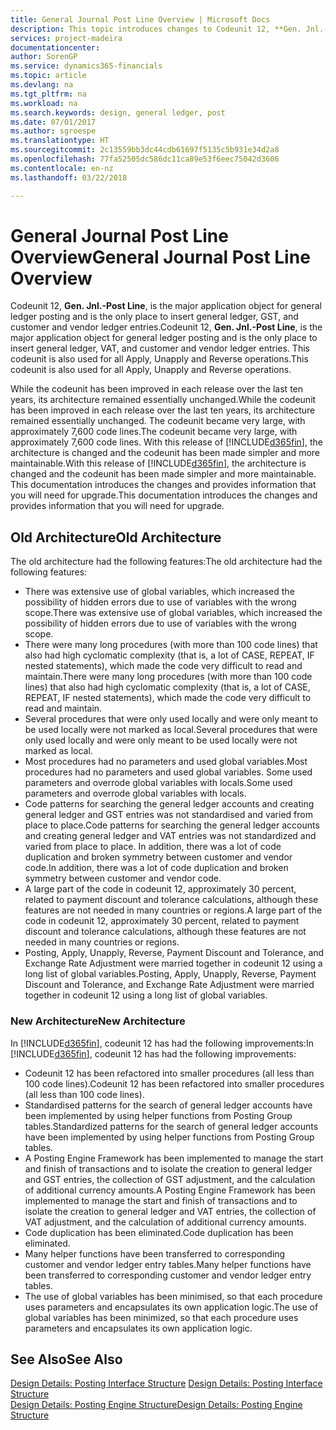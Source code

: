 ```yaml
---
title: General Journal Post Line Overview | Microsoft Docs
description: This topic introduces changes to Codeunit 12, **Gen. Jnl.-Post Line**, which is the major application object for general ledger posting and is the only place to insert general ledger, GST, and customer and vendor ledger entries.
services: project-madeira
documentationcenter: 
author: SorenGP
ms.service: dynamics365-financials
ms.topic: article
ms.devlang: na
ms.tgt_pltfrm: na
ms.workload: na
ms.search.keywords: design, general ledger, post
ms.date: 07/01/2017
ms.author: sgroespe
ms.translationtype: HT
ms.sourcegitcommit: 2c13559bb3dc44cdb61697f5135c5b931e34d2a8
ms.openlocfilehash: 77fa52505dc586dc11ca89e53f6eec75042d3606
ms.contentlocale: en-nz
ms.lasthandoff: 03/22/2018

---
```

# <a name="general-journal-post-line-overview"></a><span data-ttu-id="eb5ca-103">General Journal Post Line Overview</span><span class="sxs-lookup"><span data-stu-id="eb5ca-103">General Journal Post Line Overview</span></span>
<span data-ttu-id="eb5ca-104">Codeunit 12, **Gen. Jnl.-Post Line**, is the major application object for general ledger posting and is the only place to insert general ledger, GST, and customer and vendor ledger entries.</span><span class="sxs-lookup"><span data-stu-id="eb5ca-104">Codeunit 12, **Gen. Jnl.-Post Line**, is the major application object for general ledger posting and is the only place to insert general ledger, VAT, and customer and vendor ledger entries.</span></span> <span data-ttu-id="eb5ca-105">This codeunit is also used for all Apply, Unapply and Reverse operations.</span><span class="sxs-lookup"><span data-stu-id="eb5ca-105">This codeunit is also used for all Apply, Unapply and Reverse operations.</span></span>  
  
<span data-ttu-id="eb5ca-106">While the codeunit has been improved in each release over the last ten years, its architecture remained essentially unchanged.</span><span class="sxs-lookup"><span data-stu-id="eb5ca-106">While the codeunit has been improved in each release over the last ten years, its architecture remained essentially unchanged.</span></span> <span data-ttu-id="eb5ca-107">The codeunit became very large, with approximately 7,600 code lines.</span><span class="sxs-lookup"><span data-stu-id="eb5ca-107">The codeunit became very large, with approximately 7,600 code lines.</span></span> <span data-ttu-id="eb5ca-108">With this release of [!INCLUDE[d365fin](includes/d365fin_md.md)], the architecture is changed and the codeunit has been made simpler and more maintainable.</span><span class="sxs-lookup"><span data-stu-id="eb5ca-108">With this release of [!INCLUDE[d365fin](includes/d365fin_md.md)], the architecture is changed and the codeunit has been made simpler and more maintainable.</span></span> <span data-ttu-id="eb5ca-109">This documentation introduces the changes and provides information that you will need for upgrade.</span><span class="sxs-lookup"><span data-stu-id="eb5ca-109">This documentation introduces the changes and provides information that you will need for upgrade.</span></span>  
  
## <a name="old-architecture"></a><span data-ttu-id="eb5ca-110">Old Architecture</span><span class="sxs-lookup"><span data-stu-id="eb5ca-110">Old Architecture</span></span>  
<span data-ttu-id="eb5ca-111">The old architecture had the following features:</span><span class="sxs-lookup"><span data-stu-id="eb5ca-111">The old architecture had the following features:</span></span>  
  
* <span data-ttu-id="eb5ca-112">There was extensive use of global variables, which increased the possibility of hidden errors due to use of variables with the wrong scope.</span><span class="sxs-lookup"><span data-stu-id="eb5ca-112">There was extensive use of global variables, which increased the possibility of hidden errors due to use of variables with the wrong scope.</span></span>  
* <span data-ttu-id="eb5ca-113">There were many long procedures (with more than 100 code lines) that also had high cyclomatic complexity (that is, a lot of CASE, REPEAT, IF nested statements), which made the code very difficult to read and maintain.</span><span class="sxs-lookup"><span data-stu-id="eb5ca-113">There were many long procedures (with more than 100 code lines) that also had high cyclomatic complexity (that is, a lot of CASE, REPEAT, IF nested statements), which made the code very difficult to read and maintain.</span></span>  
* <span data-ttu-id="eb5ca-114">Several procedures that were only used locally and were only meant to be used locally were not marked as local.</span><span class="sxs-lookup"><span data-stu-id="eb5ca-114">Several procedures that were only used locally and were only meant to be used locally were not marked as local.</span></span>  
* <span data-ttu-id="eb5ca-115">Most procedures had no parameters and used global variables.</span><span class="sxs-lookup"><span data-stu-id="eb5ca-115">Most procedures had no parameters and used global variables.</span></span> <span data-ttu-id="eb5ca-116">Some used parameters and overrode global variables with locals.</span><span class="sxs-lookup"><span data-stu-id="eb5ca-116">Some used parameters and overrode global variables with locals.</span></span>  
* <span data-ttu-id="eb5ca-117">Code patterns for searching the general ledger accounts and creating general ledger and GST entries was not standardised and varied from place to place.</span><span class="sxs-lookup"><span data-stu-id="eb5ca-117">Code patterns for searching the general ledger accounts and creating general ledger and VAT entries was not standardized and varied from place to place.</span></span> <span data-ttu-id="eb5ca-118">In addition, there was a lot of code duplication and broken symmetry between customer and vendor code.</span><span class="sxs-lookup"><span data-stu-id="eb5ca-118">In addition, there was a lot of code duplication and broken symmetry between customer and vendor code.</span></span>  
* <span data-ttu-id="eb5ca-119">A large part of the code in codeunit 12, approximately 30 percent, related to payment discount and tolerance calculations, although these features are not needed in many countries or regions.</span><span class="sxs-lookup"><span data-stu-id="eb5ca-119">A large part of the code in codeunit 12, approximately 30 percent, related to payment discount and tolerance calculations, although these features are not needed in many countries or regions.</span></span>  
* <span data-ttu-id="eb5ca-120">Posting, Apply, Unapply, Reverse, Payment Discount and Tolerance, and Exchange Rate Adjustment were married together in codeunit 12 using a long list of global variables.</span><span class="sxs-lookup"><span data-stu-id="eb5ca-120">Posting, Apply, Unapply, Reverse, Payment Discount and Tolerance, and Exchange Rate Adjustment were married together in codeunit 12 using a long list of global variables.</span></span>  
  
### <a name="new-architecture"></a><span data-ttu-id="eb5ca-121">New Architecture</span><span class="sxs-lookup"><span data-stu-id="eb5ca-121">New Architecture</span></span>  
<span data-ttu-id="eb5ca-122">In [!INCLUDE[d365fin](includes/d365fin_md.md)], codeunit 12 has had the following improvements:</span><span class="sxs-lookup"><span data-stu-id="eb5ca-122">In [!INCLUDE[d365fin](includes/d365fin_md.md)], codeunit 12 has had the following improvements:</span></span>  
  
* <span data-ttu-id="eb5ca-123">Codeunit 12 has been refactored into smaller procedures (all less than 100 code lines).</span><span class="sxs-lookup"><span data-stu-id="eb5ca-123">Codeunit 12 has been refactored into smaller procedures (all less than 100 code lines).</span></span>  
* <span data-ttu-id="eb5ca-124">Standardised patterns for the search of general ledger accounts have been implemented by using helper functions from Posting Group tables.</span><span class="sxs-lookup"><span data-stu-id="eb5ca-124">Standardized patterns for the search of general ledger accounts have been implemented by using helper functions from Posting Group tables.</span></span>  
* <span data-ttu-id="eb5ca-125">A Posting Engine Framework has been implemented to manage the start and finish of transactions and to isolate the creation to general ledger and GST entries, the collection of GST adjustment, and the calculation of additional currency amounts.</span><span class="sxs-lookup"><span data-stu-id="eb5ca-125">A Posting Engine Framework has been implemented to manage the start and finish of transactions and to isolate the creation to general ledger and VAT entries, the collection of VAT adjustment, and the calculation of additional currency amounts.</span></span>  
* <span data-ttu-id="eb5ca-126">Code duplication has been eliminated.</span><span class="sxs-lookup"><span data-stu-id="eb5ca-126">Code duplication has been eliminated.</span></span>  
* <span data-ttu-id="eb5ca-127">Many helper functions have been transferred to corresponding customer and vendor ledger entry tables.</span><span class="sxs-lookup"><span data-stu-id="eb5ca-127">Many helper functions have been transferred to corresponding customer and vendor ledger entry tables.</span></span>  
* <span data-ttu-id="eb5ca-128">The use of global variables has been minimised, so that each procedure uses parameters and encapsulates its own application logic.</span><span class="sxs-lookup"><span data-stu-id="eb5ca-128">The use of global variables has been minimized, so that each procedure uses parameters and encapsulates its own application logic.</span></span>  
  
## <a name="see-also"></a><span data-ttu-id="eb5ca-129">See Also</span><span class="sxs-lookup"><span data-stu-id="eb5ca-129">See Also</span></span>  
<span data-ttu-id="eb5ca-130">[Design Details: Posting Interface Structure](design-details-posting-interface-structure.md) </span><span class="sxs-lookup"><span data-stu-id="eb5ca-130">[Design Details: Posting Interface Structure](design-details-posting-interface-structure.md) </span></span>  
[<span data-ttu-id="eb5ca-131">Design Details: Posting Engine Structure</span><span class="sxs-lookup"><span data-stu-id="eb5ca-131">Design Details: Posting Engine Structure</span></span>](design-details-posting-engine-structure.md)

